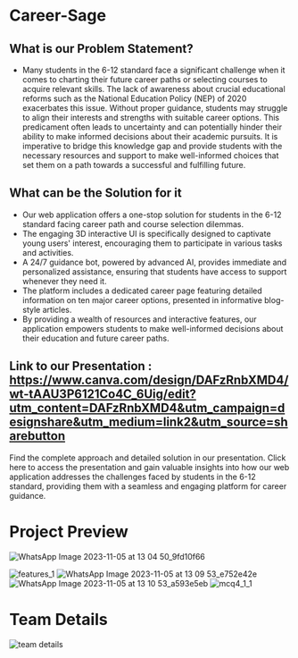 # Career-Sage

## What is our Problem Statement?
- Many students in the 6-12 standard face a significant challenge when it comes to charting their future career paths or selecting courses to acquire relevant skills. The lack of awareness about crucial educational reforms such as the National Education Policy (NEP) of 2020 exacerbates this issue. Without proper guidance, students may struggle to align their interests and strengths with suitable career options. This predicament often leads to uncertainty and can potentially hinder their ability to make informed decisions about their academic pursuits. It is imperative to bridge this knowledge gap and provide students with the necessary resources and support to make well-informed choices that set them on a path towards a successful and fulfilling future.

## What can be the Solution for it
- Our web application offers a one-stop solution for students in the 6-12 standard facing career path and course selection dilemmas.
- The engaging 3D interactive UI is specifically designed to captivate young users' interest, encouraging them to participate in various tasks and activities.
- A 24/7 guidance bot, powered by advanced AI, provides immediate and personalized assistance, ensuring that students have access to support whenever they need it.
- The platform includes a dedicated career page featuring detailed information on ten major career options, presented in informative blog-style articles.
- By providing a wealth of resources and interactive features, our application empowers students to make well-informed decisions about their education and future career paths.

## Link to our Presentation : https://www.canva.com/design/DAFzRnbXMD4/wt-tAAU3P6121Co4C_6Uig/edit?utm_content=DAFzRnbXMD4&utm_campaign=designshare&utm_medium=link2&utm_source=sharebutton
Find the complete approach and detailed solution in our presentation. Click here to access the presentation and gain valuable insights into how our web application addresses the challenges faced by students in the 6-12 standard, providing them with a seamless and engaging platform for career guidance.

# Project Preview 

![WhatsApp Image 2023-11-05 at 13 04 50_9fd10f66](https://github.com/Dev-98/Career-Sage/assets/90096363/bd0bb232-4319-43cc-82b9-ff62ed451150)

![features_1](https://github.com/Dev-98/Career-Sage/assets/90096363/5eb87659-486d-41ca-97d2-42bb734d0a34)
![WhatsApp Image 2023-11-05 at 13 09 53_e752e42e](https://github.com/Dev-98/Career-Sage/assets/90096363/bea1e291-6a5c-4fc3-9cf2-2563c1548705)
![WhatsApp Image 2023-11-05 at 13 10 53_a593e5eb](https://github.com/Dev-98/Career-Sage/assets/90096363/91e71fa6-5f21-4f71-bc83-505e1f965496)
![mcq4_1_1](https://github.com/Dev-98/Career-Sage/assets/90096363/c37ec179-7dcc-4e7f-9978-92450a3b0f6d)


# Team Details
![team details](https://github.com/Dev-98/Career-Sage/assets/90096363/35772ccd-baf7-4b81-974f-431898ed8c65)
